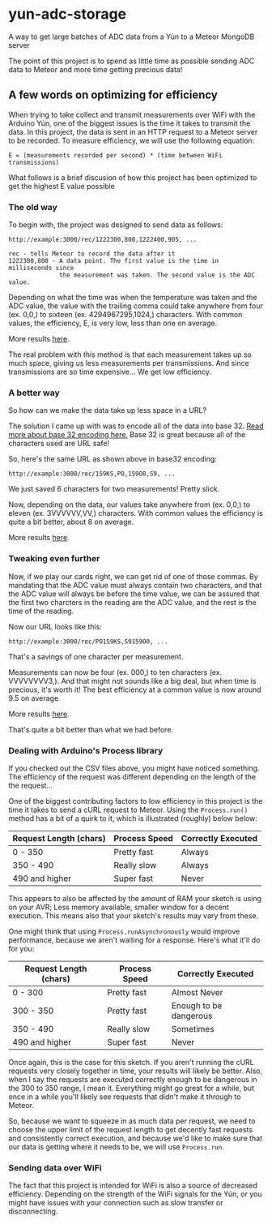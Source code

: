 # yun-adc-storage
A way to get large batches of ADC data from a Yún to a Meteor MongoDB server

The point of this project is to spend as little time as possible sending ADC data to Meteor and more time getting precious data!

## A few words on optimizing for efficiency

When trying to take collect and transmit measurements over WiFi with the Arduino Yún, one of the biggest issues is the time it takes to transmit the data. In this project, the data is sent in an HTTP request to a Meteor server to be recorded. To measure efficiency, we will use the following equation:

```
E = (measurements recorded per second) * (time between WiFi transmissions)
```

What follows is a brief discusion of how this project has been optimized to get the highest E value possible

### The old way

To begin with, the project was designed to send data as follows:

```
http://example:3000/rec/1222300,800,1222400,905, ...

rec - tells Meteor to record the data after it
1222300,800 - A data point. The first value is the time in milliseconds since
              the measurement was taken. The second value is the ADC value.
```

Depending on what the time was when the temperature was taken and the ADC value, the value with the trailing comma could take anywhere from four (ex. 0,0,) to sixteen (ex. 4294967295,1024,) characters. With common values, the efficiency, E, is very low, less than one on average.

More results [here](https://www.dropbox.com/s/4qgsr2xrkz4bo2e/EfficiencyDecimalWithComma.csv?dl=0).

The real problem with this method is that each measurement takes up so much space, giving us less measurements per transmissions. And since transmissions are so time expensive... We get low efficiency.

### A better way

So how can we make the data take up less space in a URL?

The solution I came up with was to encode all of the data into base 32. [Read more about base 32 encoding here.](http://en.wikipedia.org/wiki/Base32) Base 32 is great because all of the characters used are URL safe!

So, here's the same URL as shown above in base32 encoding:
```
http://example:3000/rec/159KS,PO,159O0,S9, ...
```

We just saved 6 characters for two measurements! Pretty slick.

Now, depending on the data, our values take anywhere from (ex. 0,0,) to eleven (ex. 3VVVVVV,VV,) characters. With common values the efficiency is quite a bit better, about 8 on average.

More results [here](https://www.dropbox.com/s/estrplf8mf1v6fn/EfficiencyBase32WithComma.csv?dl=0).

### Tweaking even further

Now, if we play our cards right, we can get rid of one of those commas. By mandating that the ADC value must always contain two characters, and that the ADC value will always be before the time value, we can be assured that the first two charcters in the reading are the ADC value, and the rest is the time of the reading.

Now our URL looks like this:
```
http://example:3000/rec/PO159KS,S9159O0, ...
```

That's a savings of one character per measurement.

Measurements can now be four (ex. 000,) to ten characters (ex. VVVVVVVV3,). And that might not sounds like a big deal, but when time is precious, it's worth it! The best efficiency at a common value is now around 9.5 on average.

More results [here](https://www.dropbox.com/s/wtiil403mxyiv3o/EfficiencyBase32NoComma.csv?dl=0).

That's quite a bit better than what we had before.

### Dealing with Arduino's Process library

If you checked out the CSV files above, you might have noticed something. The efficiency of the request was different depending on the length of the the request...

One of the biggest contributing factors to low efficiency in this project is the time it takes to send a cURL request to Meteor. Using the `Process.run()` method has a bit of a quirk to it, which is illustrated (roughly) below below:

| Request Length (chars) |Process Speed|Correctly Executed|
|----------------|-------------|------------------|
| 0 - 350        | Pretty fast | Always           |
| 350 - 490      | Really slow | Always           |
| 490 and higher | Super fast  | Never            |

This appears to also be affected by the amount of RAM your sketch is using on your AVR; Less memory available, smaller window for a decent execution. This means also that your sketch's results may vary from these.

One might think that using `Process.runAsynchronously` would improve performance, because we aren't waiting for a response. Here's what it'll do for you:

| Request Length (chars) |Process Speed|Correctly Executed|
|----------------|-------------|------------------|
| 0 - 300        | Pretty fast | Almost Never           |
| 300 - 350      | Pretty fast | Enough to be dangerous|
| 350 - 490      | Really slow | Sometimes           |
| 490 and higher | Super fast  | Never            |

Once again, this is the case for this sketch. If you aren't running the cURL requests very closely together in time, your results will likely be better. Also, when I say the requests are executed correctly enough to be dangerous in the 300 to 350 range, I mean it. Everything might go great for a while, but once in a while you'll likely see requests that didn't make it through to Meteor.

So, because we want to squeeze in as much data per request, we need to choose the upper limit of the request length to get decently fast requests and consistently correct execution, and because we'd like to make sure that our data is getting where it needs to be, we will use `Process.run`.

### Sending data over WiFi

The fact that this project is intended for WiFi is also a source of decreased efficiency. Depending on the strength of the WiFi signals for the Yún, or you might have issues with your connection such as slow transfer or disconnecting.
